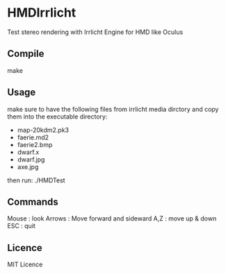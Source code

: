 HMDIrrlicht
===========

Test stereo rendering with Irrlicht Engine for HMD like Oculus

Compile
---------
make


Usage
---------
make sure to have the following files from irrlicht media dirctory
and copy them into the executable directory:

- map-20kdm2.pk3
- faerie.md2
- faerie2.bmp
- dwarf.x
- dwarf.jpg
- axe.jpg


then run:
./HMDTest


Commands
----------------
Mouse : look
Arrows : Move forward and sideward
A,Z : move up & down
ESC : quit

Licence
-------------
MIT Licence